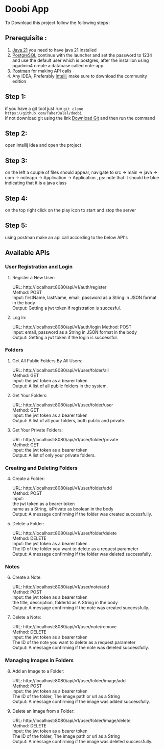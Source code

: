 # Doobi App
To Download this project follow the following steps :
## Prerequisite : 
1. [Java 21](https://www.oracle.com/java/technologies/downloads/) you need to have java 21 installed <br>
2. [PostgreSQL](https://www.enterprisedb.com/downloads/postgres-postgresql-downloads) continue with the launcher and set the password to 1234 and use the default user which is postgres, after the installion using pgadmin4 create a database called note-app<br>
3. [Postman](https://www.postman.com/downloads/) for making API calls <br>
4. Any IDEA, Preferably [Intellij](https://www.jetbrains.com/idea/download/?section=windows) make sure to download the community edition
## Step 1: 
if you have a git tool just run ```git clone https://github.com/TaherJalal/doobi``` <br>if not download git using the link [Download Git](https://git-scm.com/downloads) and then run the command
## Step 2: 
open intellij idea and open the project<br>
## Step 3: 
on the left a couple of files should appear, navigate to  src -> main -> java -> com -> noteapp -> Application -> Application , ps: note that it should be blue indicating that it is a java class
## Step 4: 
on the top right click on the play icon to start and stop the server
## Step 5: 
using postman make an api call according to the below API's <br>

## Available APIs

### User Registration and Login

1. Register a New User:

    URL: http://localhost:8080/api/v1/auth/register<br>
    Method: POST<br>
    Input:
         firstName, lastName, email, password as a String in JSON format in the body <br>
    Output: Getting a jwt token if registration is succesful.

2. Log In:

    URL: http://localhost:8080/api/v1/auth/login
    Method: POST<br>
    Input:
        email, password as a String in JSON format in the body<br>
    Output: Getting a jwt token if the login is successful.

### Folders

1. Get All Public Folders By All Users:

    URL: http://localhost:8080/api/v1/user/folder/all<br>
    Method: GET<br>
    Input: the jwt token as a bearer token<br>
    Output: A list of all public folders in the system.<br>

2. Get Your Folders:

    URL: http://localhost:8080/api/v1/user/folder/user<br>
    Method: GET<br>
    Input: the jwt token as a bearer token<br>
    Output: A list of all your folders, both public and private.<br>

3. Get Your Private Folders:<br>

    URL: http://localhost:8080/api/v1/user/folder/private<br>
    Method: GET<br>
    Input: the jwt token as a bearer token<br>
    Output: A list of only your private folders.<br>

### Creating and Deleting Folders

4. Create a Folder:

    URL: http://localhost:8080/api/v1/user/folder/add<br>
    Method: POST<br>
    Input:<br>
        the jwt token as a bearer token<br>
        name as a String, isPrivate as boolean in the body<br>
    Output: A message confirming if the folder was created successfully.<br>

5. Delete a Folder:

    URL: http://localhost:8080/api/v1/user/folder/delete<br>
    Method: DELETE<br>
    Input:
        the jwt token as a bearer token<br>
        The ID of the folder you want to delete as a request parameter<br>
    Output: A message confirming if the folder was deleted successfully.<br>

### Notes

6. Create a Note:

    URL: http://localhost:8080/api/v1/user/note/add<br>
    Method: POST<br>
    Input:
        the jwt token as a bearer token<br>
        the title, description, folderId as A String in the body<br>
    Output: A message confirming if the note was created successfully.

8. Delete a Note:

    URL: http://localhost:8080/api/v1/user/note/remove<br>
    Method: DELETE<br>
    Input:
        the jwt token as a bearer token<br>
        The ID of the note you want to delete as a request parameter<br>
    Output: A message confirming if the note was deleted successfully.

### Managing Images in Folders

8. Add an Image to a Folder:

    URL: http://localhost:8080/api/v1/user/folder/image/add<br>
    Method: POST<br>
    Input:
        the jwt token as a bearer token<br>
        The ID of the folder, The image path or url as a String<br>
    Output: A message confirming if the image was added successfully.

9. Delete an Image from a Folder:

    URL: http://localhost:8080/api/v1/user/folder/image/delete<br>
    Method: DELETE<br>
    Input:
       the jwt token as a bearer token<br>
        The ID of the folder, The image path or url as a String<br>
    Output: A message confirming if the image was deleted successfully.

